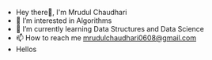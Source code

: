 - Hey there👋, I'm Mrudul Chaudhari
- 👀 I’m interested in Algorithms
- 🌱 I’m currently learning Data Structures and Data Science
- 📫 How to reach me mrudulchaudhari0608@gmail.com
- Hellos

<!---
mrudulchaudhari/mrudulchaudhari is a ✨ special ✨ repository because its `README.md` (this file) appears on your GitHub profile.
You can click the Preview link to take a look at your changes.
--->
